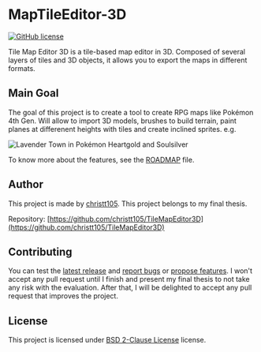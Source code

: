 # MapTileEditor-3D
[![GitHub license](https://img.shields.io/github/license/christt105/TileMapEditor3D)](https://github.com/christt105/TileMapEditor3D/blob/master/LICENSE)

Tile Map Editor 3D is a tile-based map editor in 3D. Composed of several layers of tiles and 3D objects, it allows you to export the maps in different formats.
## Main Goal
The goal of this project is to create a tool to create RPG maps like Pokémon 4th Gen. Will allow to import 3D models, brushes to build terrain, paint planes at differenent heights with tiles and create inclined sprites. e.g. 

![Lavender Town in Pokémon Heartgold and Soulsilver](https://vignette.wikia.nocookie.net/espokemon/images/b/b7/Pueblo_lavanda_HGSS.png/revision/latest?cb=20100206024454)

To know more about the features, see the [ROADMAP](https://github.com/christt105/TileMapEditor3D/blob/master/ROADMAP.md) file.
## Author
This project is made by [christt105](https://github.com/christt105). This project belongs to my final thesis.

Repository: [https://github.com/christt105/TileMapEditor3D](https://github.com/christt105/TileMapEditor3D)
## Contributing
You can test the [latest release](https://github.com/christt105/TileMapEditor3D/releases/latest) and [report bugs](https://github.com/christt105/TileMapEditor3D/issues/new?assignees=&labels=&template=bug_report.md&title=) or [propose features](https://github.com/christt105/TileMapEditor3D/issues/new?assignees=&labels=&template=feature_request.md&title=).
I won't accept any pull request until I finish and present my final thesis to not take any risk with the evaluation. After that, I will be delighted to accept any pull request that improves the project.
## License
This project is licensed under [BSD 2-Clause License](https://github.com/christt105/TileMapEditor3D/blob/master/LICENSE) license.
